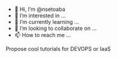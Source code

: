 - 👋 Hi, I’m @nsetoaba
- 👀 I’m interested in ...
- 🌱 I’m currently learning ...
- 💞️ I’m looking to collaborate on ...
- 📫 How to reach me ...

<!---
nsetoaba/nsetoaba is a ✨ special ✨ repository because its `README.md` (this file) appears on your GitHub profile.
You can click the Preview link to take a look at your changes.
--->

Propose cool tutorials for DEVOPS or IaaS

